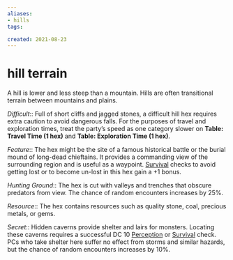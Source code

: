 ```yaml
---
aliases:
- hills
tags:

created: 2021-08-23
---
```

# hill terrain

A hill is lower and less steep than a mountain. Hills are often transitional terrain between mountains and plains.

*Difficult*:: Full of short cliffs and jagged stones, a difficult hill hex requires extra caution to avoid dangerous falls. For the purposes of travel and exploration times, treat the party’s speed as one category slower on **Table: Travel Time (1 hex)** and **Table: Exploration Time (1 hex)**.

*Feature*:: The hex might be the site of a famous historical battle or the burial mound of long-dead chieftains. It provides a commanding view of the surrounding region and is useful as a waypoint. [Survival](https://www.d20pfsrd.com/skills/survival) checks to avoid getting lost or to become un-lost in this hex gain a +1 bonus.

*Hunting Ground*:: The hex is cut with valleys and trenches that obscure predators from view. The chance of random encounters increases by 25%.

*Resource*:: The hex contains resources such as quality stone, coal, precious metals, or gems.

*Secret*:: Hidden caverns provide shelter and lairs for monsters. Locating these caverns requires a successful DC 10 [Perception](https://www.d20pfsrd.com/skills/perception) or [Survival](https://www.d20pfsrd.com/skills/survival) check. PCs who take shelter here suffer no effect from storms and similar hazards, but the chance of random encounters increases by 10%.
